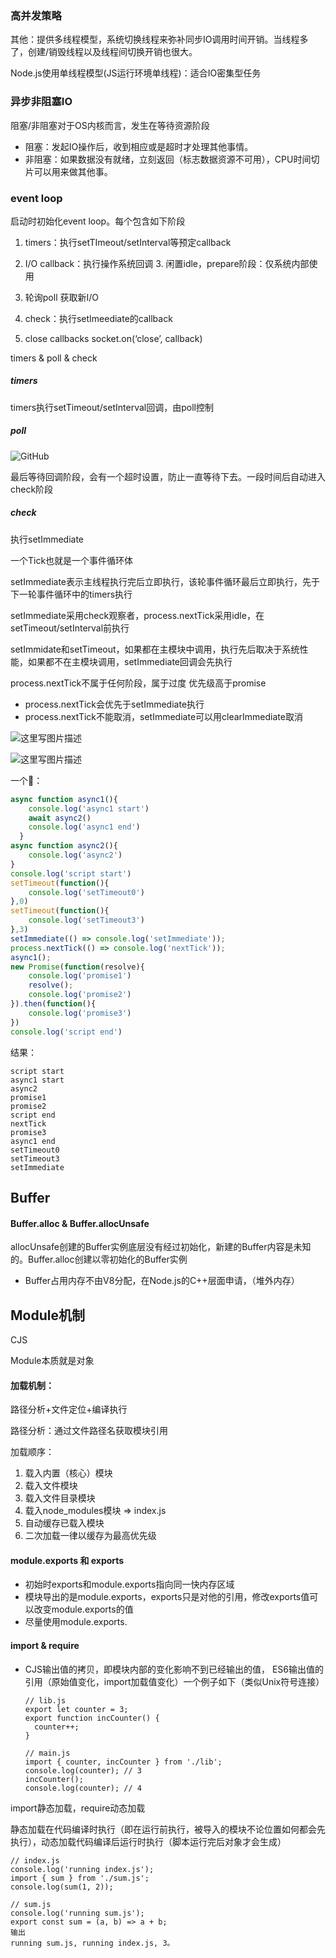 ### 高并发策略

其他：提供多线程模型，系统切换线程来弥补同步IO调用时间开销。当线程多了，创建/销毁线程以及线程间切换开销也很大。

Node.js使用单线程模型(JS运行环境单线程)：适合IO密集型任务

### 异步非阻塞IO

阻塞/非阻塞对于OS内核而言，发生在等待资源阶段

* 阻塞：发起IO操作后，收到相应或是超时才处理其他事情。
* 非阻塞：如果数据没有就绪，立刻返回（标志数据资源不可用），CPU时间切片可以用来做其他事。





### event loop

启动时初始化event loop。每个包含如下阶段

1. timers：执行setTImeout/setInterval等预定callback

2. I/O callback：执行操作系统回调
   3. 闲置idle，prepare阶段：仅系统内部使用
4. 轮询poll 获取新I/O
5. check：执行setImeediate的callback
6. close callbacks  socket.on(‘close’, callback)



timers & poll & check

##### timers

timers执行setTimeout/setInterval回调，由poll控制

##### poll

![GitHub](https://user-gold-cdn.xitu.io/2020/3/2/1709951e65ffe00e?imageView2/0/w/1280/h/960/format/webp/ignore-error/1)

最后等待回调阶段，会有一个超时设置，防止一直等待下去。一段时间后自动进入check阶段

##### check

执行setImmediate





一个Tick也就是一个事件循环体

setImmediate表示主线程执行完后立即执行，该轮事件循环最后立即执行，先于下一轮事件循环中的timers执行

setImmediate采用check观察者，process.nextTick采用idle，在setTimeout/setInterval前执行

setImmidate和setTimeout，如果都在主模块中调用，执行先后取决于系统性能，如果都不在主模块调用，setImmediate回调会先执行

process.nextTick不属于任何阶段，属于过度 优先级高于promise



* process.nextTick会优先于setImmediate执行
* process.nextTick不能取消，setImmediate可以用clearImmediate取消

![这里写图片描述](https://img-blog.csdn.net/20161204121951097)

![这里写图片描述](https://img-blog.csdn.net/20161204132234376)

一个🌰：

``````javascript
async function async1(){
    console.log('async1 start')
    await async2()
    console.log('async1 end')
  }
async function async2(){
    console.log('async2')
}
console.log('script start')
setTimeout(function(){
    console.log('setTimeout0') 
},0)  
setTimeout(function(){
    console.log('setTimeout3') 
},3)  
setImmediate(() => console.log('setImmediate'));
process.nextTick(() => console.log('nextTick'));
async1();
new Promise(function(resolve){
    console.log('promise1')
    resolve();
    console.log('promise2')
}).then(function(){
    console.log('promise3')
})
console.log('script end')
``````

结果：

```
script start
async1 start
async2
promise1
promise2
script end
nextTick
promise3
async1 end
setTimeout0
setTimeout3
setImmediate
```





## Buffer

#### Buffer.alloc &  Buffer.allocUnsafe

allocUnsafe创建的Buffer实例底层没有经过初始化，新建的Buffer内容是未知的。Buffer.alloc创建以零初始化的Buffer实例

* Buffer占用内存不由V8分配，在Node.js的C++层面申请，（堆外内存）



## Module机制

CJS

Module本质就是对象

#### 加载机制：

路径分析+文件定位+编译执行

路径分析：通过文件路径名获取模块引用

加载顺序：

1. 载入内置（核心）模块
2. 载入文件模块
3. 载入文件目录模块
4. 载入node_modules模块 => index.js
5. 自动缓存已载入模块
6. 二次加载一律以缓存为最高优先级

#### module.exports 和 exports

* 初始时exports和module.exports指向同一快内存区域
* 模块导出的是module.exports，exports只是对他的引用，修改exports值可以改变module.exports的值
* 尽量使用module.exports.

#### import & require

* CJS输出值的拷贝，即模块内部的变化影响不到已经输出的值， ES6输出值的引用（原始值变化，import加载值变化）一个例子如下（类似Unix符号连接）

  ```
  // lib.js
  export let counter = 3;
  export function incCounter() {
    counter++;
  }
  
  // main.js
  import { counter, incCounter } from './lib';
  console.log(counter); // 3
  incCounter();
  console.log(counter); // 4
  ```



import静态加载，require动态加载

静态加载在代码编译时执行（即在运行前执行，被导入的模块不论位置如何都会先执行），动态加载代码编译后运行时执行（脚本运行完后对象才会生成）

```
// index.js
console.log('running index.js');
import { sum } from './sum.js';
console.log(sum(1, 2));

// sum.js
console.log('running sum.js');
export const sum = (a, b) => a + b;
输出
running sum.js, running index.js, 3。
```
